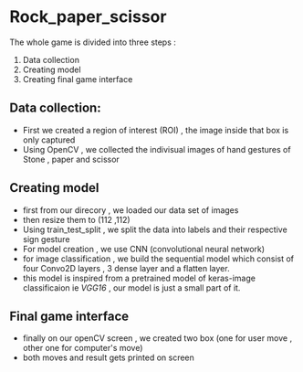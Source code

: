 # Rock_paper_scissor

The whole game is divided into three steps :
1. Data collection
2. Creating model
3. Creating final game interface

## Data collection:
- First we created a region of interest (ROI) , the image inside that box is only captured
- Using OpenCV , we collected the indivisual images of hand gestures of Stone , paper and scissor

## Creating model
- first from our direcory , we loaded our data set of images
- then resize them to (112 ,112)
- Using train_test_split , we split the data into labels and their respective sign gesture
- For model creation , we use CNN (convolutional neural network) 
- for image classification , we build the sequential model which consist of four Convo2D layers , 3 dense layer and a flatten layer.
- this model is inspired from a pretrained model of keras-image classificaion ie *VGG16* , our model is just  a small part of it.

## Final game interface

- finally on our openCV screen , we created two box (one for user move , other one for computer's move)
- both moves and result gets printed on screen

